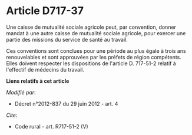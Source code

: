 # Article D717-37

Une caisse de mutualité sociale agricole peut, par convention, donner mandat à une autre caisse de mutualité sociale
agricole, pour exercer une partie des missions du service de santé au travail. 

Ces conventions sont conclues pour une période au plus égale à trois ans renouvelables et sont approuvées par les préfets de
région compétents. Elles doivent respecter les dispositions de l'article D. 717-51-2 relatif à l'effectif de médecins du
travail.

**Liens relatifs à cet article**

_Modifié par_:

  - Décret n°2012-837 du 29 juin 2012 - art. 4

_Cite_:

  - Code rural - art. R717-51-2 (V)

